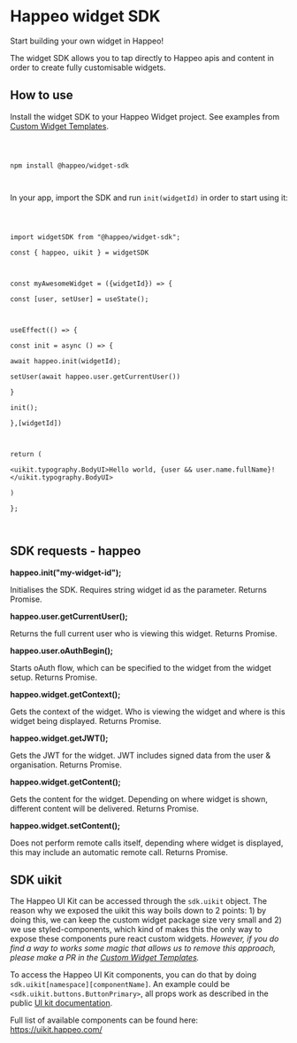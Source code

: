 # Happeo widget SDK

Start building your own widget in Happeo!

The widget SDK allows you to tap directly to Happeo apis and content in order to create fully customisable widgets.

## How to use

Install the widget SDK to your Happeo Widget project. See examples from [Custom Widget Templates](https://github.com/happeo/custom-widget-templates).

```



npm install @happeo/widget-sdk



```

In your app, import the SDK and run `init(widgetId)` in order to start using it:

```



import widgetSDK from "@happeo/widget-sdk";

const { happeo, uikit } = widgetSDK



const myAwesomeWidget = ({widgetId}) => {

const [user, setUser] = useState();



useEffect(() => {

const init = async () => {

await happeo.init(widgetId);

setUser(await happeo.user.getCurrentUser())

}

init();

},[widgetId])



return (

<uikit.typography.BodyUI>Hello world, {user && user.name.fullName}!</uikit.typography.BodyUI>

)

};



```

## SDK requests - happeo

**happeo.init("my-widget-id");**

Initialises the SDK. Requires string widget id as the parameter. Returns Promise.

**happeo.user.getCurrentUser();**

Returns the full current user who is viewing this widget. Returns Promise.

**happeo.user.oAuthBegin();**

Starts oAuth flow, which can be specified to the widget from the widget setup. Returns Promise.

**happeo.widget.getContext();**

Gets the context of the widget. Who is viewing the widget and where is this widget being displayed. Returns Promise.

**happeo.widget.getJWT();**

Gets the JWT for the widget. JWT includes signed data from the user & organisation. Returns Promise.

**happeo.widget.getContent();**

Gets the content for the widget. Depending on where widget is shown, different content will be delivered. Returns Promise.

**happeo.widget.setContent();**

Does not perform remote calls itself, depending where widget is displayed, this may include an automatic remote call. Returns Promise.

## SDK uikit

The Happeo UI Kit can be accessed through the `sdk.uikit` object. The reason why we exposed the uikit this way boils down to 2 points: 1) by doing this, we can keep the custom widget package size very small and 2) we use styled-components, which kind of makes this the only way to expose these components pure react custom widgets. _However, if you do find a way to works some magic that allows us to remove this approach, please make a PR in the [Custom Widget Templates](https://github.com/happeo/custom-widget-templates)._

To access the Happeo UI Kit components, you can do that by doing `sdk.uikit[namespace][componentName]`. An example could be `<sdk.uikit.buttons.ButtonPrimary>`, all props work as described in the public [UI kit documentation](https://uikit.happeo.com/).

Full list of available components can be found here:
https://uikit.happeo.com/
